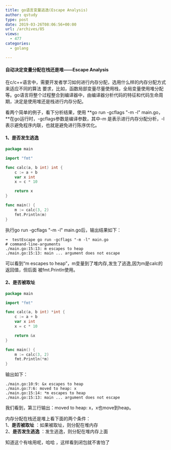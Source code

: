 ```yaml
---
title: go语言变量逃逸(Escape Analysis)
author: qstudy
type: post
date: 2019-03-26T08:06:56+00:00
url: /archives/85
views:
  - 477
categories:
  - golang

---
```

#### 自动决定变量分配在栈还是堆——Escape Analysis

<!--more-->

在c/c++语言中，需要开发者学习如何进行内存分配，选用什么样的内存分配方式来适应不同的算法 要求，比如，函数局部变量尽量使用栈，全局变量使用堆分配等。go语言将整个过程整合到编译器中，由编译器分析代码的特征和代码生命周期，决定是使用堆还是栈进行内存分配。

看两个简单的例子，看下分析结果，使用 **go run -gcflags "-m -l" main.go，**在go运行时，-gcflags参数是编译参数，其中-m 是表示进行内存分配分析，-l 表示避免程序内联，也就是避免进行陈序优化。

#### 1、是否发生逃逸

```go
package main

import "fmt"

func calc(a, b int) int {
	c := a + b
	var x int
	x = c * 10

	return x
}

func main() {
	m := calc(3, 2)
	fmt.Println(m)
}
```

执行go run -gcflags "-m -l" main.go后，输出结果如下：

```shell
➜  testEscape go run -gcflags "-m -l" main.go
# command-line-arguments
./main.go:15:13: m escapes to heap
./main.go:15:13: main ... argument does not escape
```

可以看到“m escapes to heap”，m变量到了堆内存,发生了逃逸,因为m是calc的返回值，但后面 被fmt.Println使用。

#### 2、是否被取址

```go
package main

import "fmt"

func calc(a, b int) *int {
	c := a + b
	var x int
	x = c * 10

	return &x
}

func main() {
	m := calc(3, 2)
	fmt.Println(*m)
}
```

输出如下：

```shell
./main.go:10:9: &x escapes to heap
./main.go:7:6: moved to heap: x
./main.go:15:14: *m escapes to heap
./main.go:15:13: main ... argument does not escape
```

我们看到，第三行输出：moved to heap: x，x也move到heap。



内存分配在栈还是堆上看下面的两个条件：  
1、**是否被取址** ：如果被取址，则分配在堆内存  
2、**是否发生逃逸** ：发生逃逸，则分配在堆内存上面

知道这个有啥用呢，哈哈 ，这样看到闭包就不害怕了